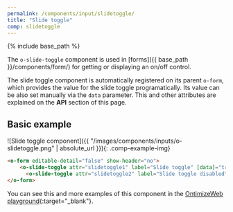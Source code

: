 ```yaml
---
permalink: /components/input/slidetoggle/
title: "Slide toggle"
comp: slidetoggle
---
```


{% include base_path %}

The `o-slide-toggle` component is used in [forms]({{ base_path }}/components/form/) for getting or displaying an on/off control.

The slide toggle component is automatically registered on its parent `o-form`, which provides the value for the slide toggle programatically. Its value can be also set manually via the `data` parameter. This and other attributes are explained on the **API** section of this page.

## Basic example
![Slide toggle component]({{ "/images/components/inputs/o-slidetoggle.png" | absolute_url }}){: .comp-example-img}

```html
<o-form editable-detail="false" show-header="no">
    <o-slide-toggle attr="slidetoggle1" label="Slide toggle" [data]="true" read-only="no"></o-slide-toggle>
      <o-slide-toggle attr="slidetoggle2" label="Slide toggle disabled" enabled="no"></o-slide-toggle>
</o-form>
```

You can see this and more examples of this component in the [OntimizeWeb playground](https://try.imatia.com/ontimizeweb/playground/main/inputs/slidetoggle){:target="_blank"}.
